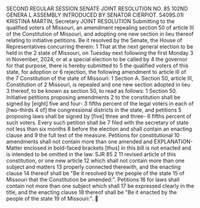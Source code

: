 SECOND REGULAR SESSION
SENATE JOINT RESOLUTION NO. 85
102ND GENERA L ASSEMBLY
INTRODUCED BY SENATOR CIERPIOT.
5409S.01I KRISTINA MARTIN, Secretary
JOINT RESOLUTION
Submitting to the qualified voters of Missouri, an amendment repealing section 50 of article III of
the Constitution of Missouri, and adopting one new section in lieu thereof relating to
initiative petitions.
Be it resolved by the Senate, the House of Representatives concurring therein:
1 That at the next general election to be held in the
2 state of Missouri, on Tuesday next following the first Monday
3 in November, 2024, or at a special election to be called by
4 the governor for that purpose, there is hereby submitted to
5 the qualified voters of this state, for adoption or
6 rejection, the following amendment to article III of the
7 Constitution of the state of Missouri:
1 Section A. Section 50, article III, Constitution of
2 Missouri, is repealed and one new section adopted in lieu
3 thereof, to be known as section 50, to read as follows:
1 Section 50. Initiative petitions proposing amendments
2 to the constitution shall be signed by [eight] five and four-
3 fifths percent of the legal voters in each of [two-thirds
4 of] the congressional districts in the state, and petitions
5 proposing laws shall be signed by [five] three and three-
6 fifths percent of such voters. Every such petition shall be
7 filed with the secretary of state not less than six months
8 before the election and shall contain an enacting clause and
9 the full text of the measure. Petitions for constitutional
10 amendments shall not contain more than one amended and
EXPLANATION-Matter enclosed in bold-faced brackets [thus] in this bill is not enacted
and is intended to be omitted in the law.
SJR 85 2
11 revised article of this constitution, or one new article
12 which shall not contain more than one subject and matters
13 properly connected therewith, and the enacting clause
14 thereof shall be "Be it resolved by the people of the state
15 of Missouri that the Constitution be amended:". Petitions
16 for laws shall contain not more than one subject which shall
17 be expressed clearly in the title, and the enacting clause
18 thereof shall be "Be it enacted by the people of the state
19 of Missouri:".
